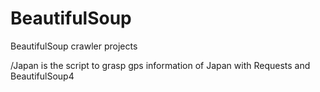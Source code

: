 # BeautifulSoup
BeautifulSoup crawler projects

/Japan is the script  to grasp gps information of Japan with Requests and BeautifulSoup4